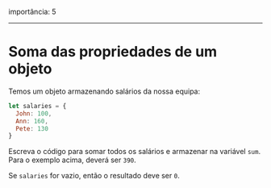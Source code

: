 importância: 5

---

# Soma das propriedades de um objeto

Temos um objeto armazenando salários da nossa equipa:

```js
let salaries = {
  John: 100,
  Ann: 160,
  Pete: 130
}
```

Escreva o código para somar todos os salários e armazenar na variável `sum`. Para o exemplo acima, deverá ser `390`.

Se `salaries` for vazio, então o resultado deve ser `0`.

